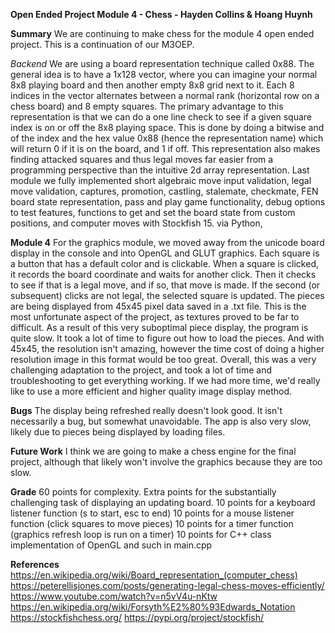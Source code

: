 **Open Ended Project Module 4 - Chess - Hayden Collins & Hoang Huynh**

**Summary**
We are continuing to make chess for the module 4 open ended project. This is a continuation of our M3OEP. 

*Backend*
We are using a board representation technique called 0x88. The general idea is to have 
a 1x128 vector, where you can imagine your normal 8x8 playing board and then another empty 8x8 grid next to it. Each 8 indices in the 
vector alternates between a normal rank (horizontal row on a chess board) and 8 empty squares. The primary advantage to this representation
is that we can do a one line check to see if a given square index is on or off the 8x8 playing space. This is done by doing a bitwise 
and of the index and the hex value 0x88 (hence the representation name) which will return 0 if it is on the board, and 1 if off. This
representation also makes finding attacked squares and thus legal moves far easier from a programming perspective than the intuitive 
2d array representation. 
Last module we fully implemented short algebraic move input validation, legal move validation, 
captures, promotion, castling, stalemate, checkmate, FEN board state representation, pass and play game functionality, debug options to test features, 
functions to get and set the board state from custom positions, and computer moves with Stockfish 15.
via Python,

**Module 4**
For the graphics module, we moved away from the unicode board display in the console and into OpenGL and GLUT graphics. Each square is a button that has a
default color and is clickable. When a square is clicked, it records the board coordinate and waits for another click. Then it checks to see if that is a legal move, and if so, that move is made. If the second (or subsequent) clicks are not legal, the selected square is updated. The pieces are being displayed from 45x45 pixel data saved in a .txt file. This is the most unfortunate aspect of the project, as textures proved to be far to difficult. As a result of this very suboptimal piece display, the program is quite slow. It took a lot of time to figure out how to load the pieces. And with 45x45, the resolution isn't amazing, however the time cost of doing a higher resolution image in this format would be too great. Overall, this was a very challenging adaptation to the project, and took a lot of time and troubleshooting to get everything working. If we had more time, we'd really like to use a more efficient and higher quality image display method. 

**Bugs**
The display being refreshed really doesn't look good. It isn't necessarily a bug, but somewhat unavoidable. The app is also very slow, likely due to pieces
being displayed by loading files. 

**Future Work**
I think we are going to make a chess engine for the final project, although that likely won't involve the graphics because they are too slow. 

**Grade**
60 points for complexity. Extra points for the substantially challenging task of displaying an updating board. 
10 points for a keyboard listener function (s to start, esc to end)
10 points for a mouse listener function (click squares to move pieces) 
10 points for a timer function (graphics refresh loop is run on a timer)
10 points for C++ class implementation of OpenGL and such in main.cpp


**References**
https://en.wikipedia.org/wiki/Board_representation_(computer_chess)
https://peterellisjones.com/posts/generating-legal-chess-moves-efficiently/
https://www.youtube.com/watch?v=n5vV4u-nKtw
https://en.wikipedia.org/wiki/Forsyth%E2%80%93Edwards_Notation
https://stockfishchess.org/
https://pypi.org/project/stockfish/
